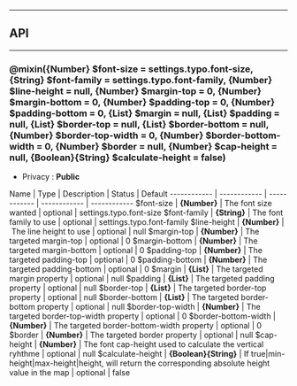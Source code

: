 


-----------------------------
## API
-----------------------------

### @mixin({Number} $font-size = settings.typo.font-size, {String} $font-family = settings.typo.font-family, {Number} $line-height = null, {Number} $margin-top = 0, {Number} $margin-bottom = 0, {Number} $padding-top = 0, {Number} $padding-bottom = 0, {List} $margin = null, {List} $padding = null, {List} $border-top = null, {List} $border-bottom = null, {Number} $border-top-width = 0, {Number} $border-bottom-width = 0, {Number} $border = null, {Number} $cap-height = null, {Boolean}{String} $calculate-height = false)

- Privacy : **Public**



Name | Type | Description | Status | Default
------------ | ------------ | ------------ | ------------ | ------------
$font-size | **{Number}** | The font size wanted | optional | settings.typo.font-size
$font-family | **{String}** | The font family to use | optional | settings.typo.font-family
$line-height | **{Number}** | The line height to use | optional | null
$margin-top | **{Number}** | The targeted margin-top | optional | 0
$margin-bottom | **{Number}** | The targeted margin-bottom | optional | 0
$padding-top | **{Number}** | The targeted padding-top | optional | 0
$padding-bottom | **{Number}** | The targeted padding-bottom | optional | 0
$margin | **{List}** | The targeted margin property | optional | null
$padding | **{List}** | The targeted padding property | optional | null
$border-top | **{List}** | The targeted border-top property | optional | null
$border-bottom | **{List}** | The targeted border-bottom property | optional | null
$border-top-width | **{Number}** | The targeted border-top-width property | optional | 0
$border-bottom-width | **{Number}** | The targeted border-bottom-width property | optional | 0
$border | **{Number}** | The targeted border property | optional | null
$cap-height | **{Number}** | The font cap-height used to calculate the vertical ryhthme | optional | null
$calculate-height | **{Boolean}{String}** | If true|min-height|max-height|height, will return the corresponding absolute height value in the map | optional | false



